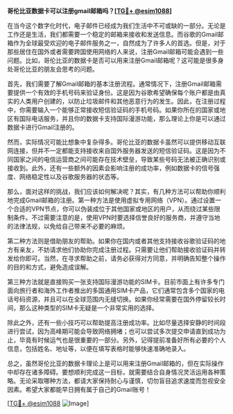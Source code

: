 **哥伦比亚数据卡可以注册gmail邮箱吗？[[TG💪+ @esim1088](https://t.me/s/esim1088)]**

在当今这个数字化时代，电子邮件已经成为我们生活中不可或缺的一部分。无论是工作还是生活，我们都需要一个稳定的邮箱来接收和发送信息。而谷歌的Gmail邮箱作为全球最受欢迎的电子邮件服务之一，自然成为了许多人的首选。但是，对于那些居住在国外或者需要跨国使用网络的人来说，注册Gmail邮箱可能会遇到一些问题。比如，哥伦比亚的数据卡是否可以用来注册Gmail邮箱呢？这可能是很多身处哥伦比亚的朋友会思考的问题。

首先，我们需要了解Gmail邮箱的基本注册流程。通常情况下，注册Gmail邮箱需要提供一个有效的手机号码来验证身份。这是因为谷歌希望确保每个账户都是由真实的人类用户创建的，以防止垃圾邮件和其他恶意行为的发生。因此，在注册过程中，你需要输入一个能够正常接收短信验证码的手机号码。如果你所在的国家或地区有国际电话服务，并且你的数据卡支持国际漫游功能，那么理论上你是可以通过数据卡进行Gmail注册的。

然而，实际情况可能比想象中复杂得多。哥伦比亚的数据卡虽然可以提供移动互联网连接，但并不一定都能支持接收来自国外服务器发送的短信验证码。这是因为不同国家之间的电信运营商之间可能存在技术壁垒，导致某些号码无法被正确识别或接收到。此外，还有一些额外的因素会影响注册的成功率，例如数据卡的信号强度、网络稳定性以及谷歌服务器的状态等。

那么，面对这样的挑战，我们应该如何解决呢？其实，有几种方法可以帮助你顺利地完成Gmail邮箱的注册。第一种方法是使用虚拟专用网络（VPN）。通过设置一个合适的VPN节点，你可以伪装成位于其他国家或地区的用户，从而绕过某些限制条件。不过需要注意的是，使用VPN时要选择信誉良好的服务商，并遵守当地的法律法规，以免给自己带来不必要的麻烦。

第二种方法则是借助朋友的帮助。如果你在国内或者其他支持接收谷歌验证码的地方有亲友，不妨请求他们协助你完成注册过程。只需要让他们帮助接收验证码并转发给你即可。当然，在寻求帮助之前，请务必获得对方同意，并明确告知整个操作的目的和方式，避免造成误解。

第三种方法就是直接购买一张支持国际漫游功能的SIM卡。目前市面上有许多专门面向旅行者和海外工作者推出的多国通用SIM卡产品，它们通常包含多个国家的电话号码资源，并且可以在全球范围内无缝切换。如果你经常需要在国外停留较长时间，那么这种类型的SIM卡无疑是一个非常实用的选择。

除此之外，还有一些小技巧可以帮助提高注册成功率。比如尽量选择安静的时间段进行尝试，因为高峰期可能会导致网络拥堵；也可以尝试多次提交申请直到成功为止，毕竟有时候运气也是很重要的一部分。另外，记得提前准备好所有必要的个人信息，包括姓名、地址等，以便在填写表格时能够快速准确地录入。

总之，虽然哥伦比亚的数据卡理论上是可以用来注册Gmail邮箱的，但在实际操作中却存在诸多障碍。要想顺利完成这一目标，就需要结合自身情况灵活运用各种策略。无论采取哪种方法，都请大家保持耐心与谨慎，切勿盲目追求速度而忽视安全因素。希望大家都能早日拥有属于自己的Gmail账号！

[[TG💪+ @esim1088](https://t.me/s/esim1088) ![Image](https://i.postimg.cc/4NQfJmqS/Snipaste-2025-05-13-00-14-12.png)]
